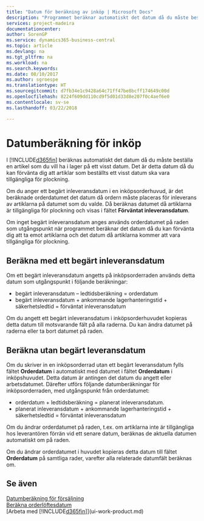 ```yaml
---
title: "Datum för beräkning av inköp | Microsoft Docs"
description: "Programmet beräknar automatiskt det datum då du måste beställa en artikel som du vill ha i lager på ett visst datum. Det är detta datum då du kan förvänta dig att artiklar som beställts ett visst datum ska vara tillgängliga för plockning."
services: project-madeira
documentationcenter: 
author: SorenGP
ms.service: dynamics365-business-central
ms.topic: article
ms.devlang: na
ms.tgt_pltfrm: na
ms.workload: na
ms.search.keywords: 
ms.date: 08/10/2017
ms.author: sgroespe
ms.translationtype: HT
ms.sourcegitcommit: d7fb34e1c9428a64c71ff47be8bcff174649c00d
ms.openlocfilehash: 8224f609dd110cd9f5d01d33d8e207f0c4aef6e0
ms.contentlocale: sv-se
ms.lasthandoff: 03/22/2018

---
```

# <a name="date-calculation-for-purchases"></a>Datumberäkning för inköp
I [!INCLUDE[d365fin](includes/d365fin_md.md)] beräknas automatiskt det datum då du måste beställa en artikel som du vill ha i lager på ett visst datum. Det är detta datum då du kan förvänta dig att artiklar som beställts ett visst datum ska vara tillgängliga för plockning.  

Om du anger ett begärt inleveransdatum i en inköpsorderhuvud, är det beräknade orderdatumet det datum då ordern måste placeras för inleverans av artiklarna på datumet som du valde. Då beräknas datumet då artiklarna är tillgängliga för plockning och visas i fältet **Förväntat inleveransdatum**.  

Om inget begärt inleveransdatum anges används orderdatumet på raden som utgångspunkt när programmet beräknar det datum då du kan förvänta dig att ta emot artiklarna och det datum då artiklarna kommer att vara tillgängliga för plockning.  

## <a name="calculating-with-a-requested-receipt-date"></a>Beräkna med ett begärt inleveransdatum  
Om ett begärt inleveransdatum angetts på inköpsorderraden används detta datum som utgångspunkt i följande beräkningar:  

- begärt inleveransdatum – ledtidsberäkning = orderdatum  
- begärt inleveransdatum + ankommande lagerhanteringstid + säkerhetsledtid = förväntat inleveransdatum  

Om du angett ett begärt inleveransdatum i inköpsorderhuvudet kopieras detta datum till motsvarande fält på alla raderna. Du kan ändra datumet på raderna eller ta bort datumet på raden.  

## <a name="calculating-without-a-requested-delivery-date"></a>Beräkna utan begärt leveransdatum  
Om du skriver in en inköpsorderrad utan ett begärt leveransdatum fylls fältet **Orderdatum** i automatiskt med datumet i fältet **Orderdatum** i inköpshuvudet. Detta datum är antingen det datum du angett eller arbetsdatumet. Därefter utförs följande datumberäkningar för inköpsorderraden, med utgångspunkt från orderdatumet:  

- orderdatum + ledtidsberäkning = planerat inleveransdatum.  
- planerat inleveransdatum + ankommande lagerhanteringstid + säkerhetsledtid = förväntat inleveransdatum  

Om du ändrar orderdatumet på raden, t.ex. om artiklarna inte är tillgängliga hos leverantören förrän vid ett senare datum, beräknas de aktuella datumen automatiskt om på raden.  

Om du ändrar orderdatumet i huvudet kopieras detta datum till fältet **Orderdatum** på samtliga rader, varefter alla relaterade datumfält beräknas om.  

## <a name="see-also"></a>Se även  
 [Datumberäkning för försäljning](sales-date-calculation-for-sales.md)   
 [Beräkna orderlöftesdatum](sales-how-to-calculate-order-promising-dates.md)  
 [Arbeta med [!INCLUDE[d365fin](includes/d365fin_md.md)]](ui-work-product.md)

